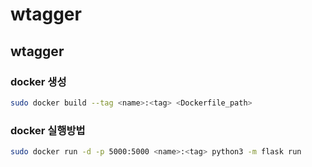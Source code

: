 # wtagger

## wtagger

### docker 생성
```bash
sudo docker build --tag <name>:<tag> <Dockerfile_path>
```

### docker 실행방법

```bash
sudo docker run -d -p 5000:5000 <name>:<tag> python3 -m flask run
```




